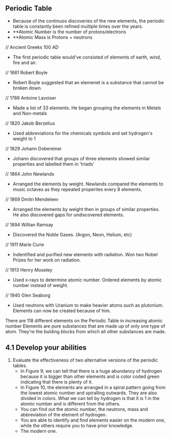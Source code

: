 ## Periodic Table

- Because of the continuos discoveries of the new elements, the periodic table is constantly been refined multiple times over the years.
- **Atomic Number is the number of protons/electrons
- **Atomic Mass is Protons + neutrons


// Ancient Greeks 100 AD 
- The first periodic table would've consisted of elements of earth, wind, fire and air. 

// 1661 Robert Boyle
- Robert Boyle suggested that an elemenet is a substance that cannot be broken down.

// 1789 Antoine Lavoiser
- Made a list of 33 elements. He began grouping the elements in Metals and Non-metals

// 1820 Jakob Berzelius
- Used abbreviations for the chemicals symbols and set hydrogen's weight to 1

// 1829 Johann Dobereiner
- Johann discovered that groups of three elements showed similar properties and labelled them in 'triads'

// 1864 John Newlands
- Arranged the elements by weight. Newlands compared the elements to music octaves as they repeated properites every 8 elements.

// 1869 Dmitri Mendeleev
- Arranged the elements by weight then in groups of similar properties. He also discovered gaps for undiscovered elements.

// 1894 Willian Ramsay
- Discovered the Noble Gases. (Argon, Neon, Helium, etc)

// 1911 Marie Curie
- Indentified and purified new elements with radiation. Won two Nobel Prizes for her work on radiation.

// 1913 Henry Moseley
- Used x-rays to determine atomic number. Ordered elements by atomic number instead of weight.

// 1940 Glen Seaborg
- Used neutrons with Uranium to make heavier atoms such as plutonium. Elements can now be created because of him.

There are 118 different elements on the Periodic Table in increasing atomic number
Elements are pure substances that are made up of only one type of atom. They're the bulding blocks from which all other substances are made.

## 4.1 Develop your abilities 

1. Evaluate the effectiveness of two alternative versions of the periodic tables.
	- In Figure 9, we can tell that there is a huge abundancy of hydrogen because it is bigger than other elements and is color coded green indicating that there is plenty of it.
	- In Figure 10, the elements are arranged in a spiral pattern going from the lowest atomic number and spiralling outwards. They are also divided in colors. What we can tell by hydrogen is that it is 1 in the atomic number and is different from the others.
	- You can find out the atomic number, the neutrons, mass and abbreviation of the element of hydrogen.
	- You are able to identify and find elements easier on the modern one, while the others require you to have prior knowledge.
	- The modern one.


